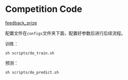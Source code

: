 # Competition Code
[feedback_prize](https://www.kaggle.com/competitions/feedback-prize-english-language-learning)

配置文件在`configs`文件夹下面，配置好参数后进行后续流程。

训练：

```shell
sh scripts/do_train.sh
```

预测：

```shell
sh scripts/do_predict.sh
```

